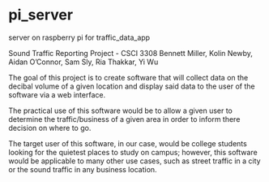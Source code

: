 # pi_server
server on raspberry pi for traffic_data_app

Sound Traffic Reporting Project - CSCI 3308
Bennett Miller, Kolin Newby, Aidan O’Connor, Sam Sly, Ria Thakkar, Yi Wu

The goal of this project is to create software that will collect data on the decibal volume of a given location and display said data
to the user of the software via a web interface.

The practical use of this software would be to allow a given user to determine the traffic/business of a given area in order to inform
there decision on where to go.

The target user of this software, in our case, would be college students looking for the quietest places to study on campus; however,
this software would be applicable to many other use cases, such as street traffic in a city or the sound traffic in any business location.
